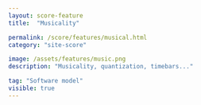 ```yaml
---
layout: score-feature
title:  "Musicality"

permalink: /score/features/musical.html
category: "site-score"

image: /assets/features/music.png
description: "Musicality, quantization, timebars..."

tag: "Software model"
visible: true
---
```

